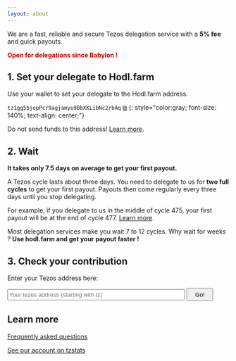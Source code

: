 ```yaml
---
layout: about
---
```


<script src="{{ base.url | prepend: site.url }}/assets/js/clipboard-polyfill.promise.js"></script>
We are a fast, reliable and secure Tezos delegation service with a **5% fee** and quick payouts.

<span style="color:#bf0000;font-weight:bold;">Open for delegations since Babylon !</span>

## 1. Set your delegate to Hodl.farm

Use your wallet to set your delegate to the Hodl.farm address.

`tz1gg5bjopPcr9agjamyu9BbXKLibNc2rbAq`  <a href="#!" onclick="clipboard.writeText('tz1gg5bjopPcr9agjamyu9BbXKLibNc2rbAq');">⧉</a>
{: style="color:gray; font-size: 140%; text-align: center;"}

Do not send funds to this address! [Learn more](faq.html#what-is-delegation-).

## 2. Wait

**It takes only 7.5 days on average to get your first payout.**

A Tezos cycle lasts about three days. You need to delegate to us for **two full cycles** to get your first payout. Payouts then come regularly every three days until you stop delegating.

For example, if you delegate to us in the middle of cycle 475, your first payout will be at the end of cycle 477. [Learn more](faq.html#how-do-payouts-work-).

Most delegation services make you wait 7 to 12 cycles. Why wait for weeks ? **Use hodl.farm and get your payout faster !**

## 3. Check your contribution

Enter your Tezos address here:

<input type="text" id="tezos_address" rows="800" placeholder="Your tezos address (starting with tz)">
<button onclick="window.location='payouts/'+getInputValue()+'.html';">Go!</button>

<style>
input[type="text"] {
    width: 80%;
    height: 25px;
}
button {
    width: 60px;
    height: 30px;
}
</style>

<script>
    function getInputValue(){
        // Selecting the input element and get its value 
        var inputVal = document.getElementById("tezos_address").value;
        
        // Displaying the value
        return inputVal;
    }
</script>

## Learn more

[Frequently asked questions](faq.html)

[See our account on tzstats](https://tzstats.com/tz1gg5bjopPcr9agjamyu9BbXKLibNc2rbAq)
